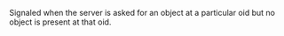 Signaled when the server is asked for an object at a particular oid but no object is present at that oid.